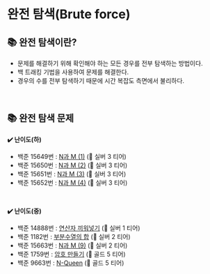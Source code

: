 # 완전 탐색(Brute force)

## 📚 완전 탐색이란?
* 문제를 해결하기 위해 확인해야 하는 모든 경우를 전부 탐색하는 방법이다.   
* 백 트래킹 기법을 사용하여 문제를 해결한다.   
* 경우의 수를 전부 탐색하기 때문에 시간 복잡도 측면에서 불리하다.   
</br>

## 📚 완전 탐색 문제
**✔️ 난이도(하)**
* 백준 15649번 : [N과 M (1)](https://www.acmicpc.net/problem/15649) (🥈 실버 3 티어)
* 백준 15650번 : [N과 M (2)](https://www.acmicpc.net/problem/15650) (🥈 실버 3 티어)
* 백준 15651번 : [N과 M (3)](https://www.acmicpc.net/problem/15651) (🥈 실버 3 티어)
* 백준 15652번 : [N과 M (4)](https://www.acmicpc.net/problem/15652) (🥈 실버 3 티어)
</br>

**✔️ 난이도(중)**
* 백준 14888번 : [연산자 끼워넣기](https://www.acmicpc.net/problem/14888) (🥈 실버 1 티어)
* 백준 1182번 : [부분수열의 합](https://www.acmicpc.net/problem/1182) (🥈 실버 2 티어)
* 백준 15663번 : [N과 M (9)](https://www.acmicpc.net/problem/15663) (🥈 실버 2 티어)
* 백준 1759번 : [암호 만들기](https://www.acmicpc.net/problem/1759) (🥇 골드 5 티어)
* 백준 9663번 : [N-Queen](https://www.acmicpc.net/problem/9663) (🥇 골드 5 티어)
</br>
